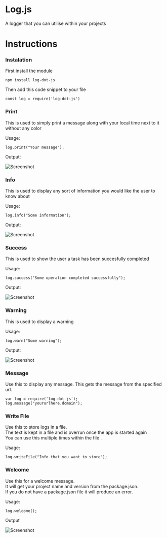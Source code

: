 # Log.js
A logger that you can utilise within your projects

# Instructions

### Instalation

First install the module

```
npm install log-dot-js
```
 
Then add this code snippet to your file 

```JS
const log = require('log-dot-js')
```

### Print

This is used to simply print a message along with your local time next to it without any color

Usage:

```JS
log.print("Your message");
```

Output: 

![Screenshot](http://i.imgur.com/mwFZWht.png)

### Info

This is used to display any sort of information you would like the user to know about 

Usage:

```JS
log.info("Some information");
```

Output:

![Screenshot](http://i.imgur.com/EqrvsG2.png)

### Success

This is used to show the user a task has been succesfully completed 

Usage:

```JS
log.success("Some operation completed successfully");
```

Output:

![Screenshot](http://i.imgur.com/n41tEoJ.png)

### Warning

This is used to display a warning


Usage: 

```JS
log.warn("Some warning");
```

Output:

![Screenshot](http://i.imgur.com/ao6gdGk.png)

### Message

Use this to display any message.
This gets the message from the specified url.

```JS
var log = require('log-dot-js');
log.message("yoururlhere.domain");

```

### Write File

Use this to store logs in a file.
<br>The text is kept in a file and is overrun once the app is started again
<br>You can use this multiple times within the file .


Usage:

```JS
log.writeFile("Info that you want to store");
```

### Welcome

Use this for a welcome message.
<br>It will get your project name and version from the package.json.
<br>If you do not have a package.json file it will produce an error.

Usage:

```JS
log.welcome();
```

Output

![Screenshot](http://i.imgur.com/B01WACs.png)